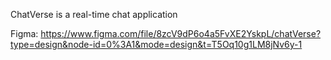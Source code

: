 ChatVerse is a real-time chat application



Figma: https://www.figma.com/file/8zcV9dP6o4a5FvXE2YskpL/chatVerse?type=design&node-id=0%3A1&mode=design&t=T5Oq10g1LM8jNv6y-1
